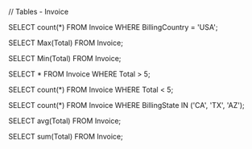 // Tables - Invoice

SELECT count(*) FROM Invoice
WHERE BillingCountry = 'USA';

SELECT Max(Total) FROM Invoice;

SELECT Min(Total) FROM Invoice;

SELECT * FROM Invoice
WHERE Total > 5;

SELECT count(*) FROM Invoice
WHERE Total < 5;

SELECT count(*) FROM Invoice
WHERE BillingState IN ('CA', 'TX', 'AZ');

SELECT avg(Total) FROM Invoice;

SELECT sum(Total) FROM Invoice;